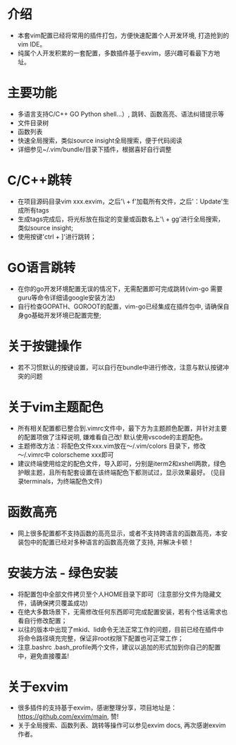 # 介绍
* 本套vim配置已经将常用的插件打包，方便快速配置个人开发环境, 打造抢到的vim IDE。
* 纯属个人开发积累的一套配置，多数插件基于exvim，感兴趣可看最下方地址。

# 主要功能
* 多语言支持C/C++ GO Python shell...）, 跳转、函数高亮、语法纠错提示等
* 文件目录树
* 函数列表
* 快速全局搜索，类似source insight全局搜索，便于代码阅读
* 详细参见~/.vim/bundle/目录下插件，根据喜好自行调整

# C/C++跳转
* 在项目源码目录vim xxx.exvim，之后'\ + f'加载所有文件，之后'：Update'生成所有tags
* 生成tags完成后，将光标放在指定的变量或函数名上'\ + gg'进行全局搜索，类似source insight;
* 使用按键'ctrl + ]'进行跳转；

# GO语言跳转
* 在你的go开发环境配置无误的情况下，无需配置即可完成跳转(vim-go 需要guru等命令详细请google安装方法)
* 自行检查GOPATH、GOROOT的配置，vim-go已经集成在插件包中, 请确保自身go基础开发环境已配置完整;

# 关于按键操作
* 若不习惯默认的按键设置，可以自行在bundle中进行修改，注意与默认按键冲突的问题

# 关于vim主题配色
* 所有相关配置都已整合到.vimrc文件中，最下方为主题颜色配置，并针对主要的配置项做了注释说明, 嫌难看自己改! 默认使用vscode的主题配色。
* 主题修改方法：将配色文件xxx.vim放在～/.vim/colors 目录下，修改～/.vimrc中  colorscheme xxx即可
* 建议终端使用给定的配色文件，导入即可，分别是iterm2和xshell两款，绿色护眼主题，且所有配套设置在该终端配色下都测试过，显示效果最好。
(见目录terminals，为终端配色文件)

# 函数高亮
* 网上很多配置都不支持函数的高亮显示，或者不支持跨语言的函数高亮，本安装包中的配置已经对多种语言的函数高亮做了支持, 并解决卡顿！

# 安装方法 - 绿色安装
* 将配置包中全部文件拷贝至个人HOME目录下即可（注意部分文件为隐藏文件，请确保拷贝覆盖成功)
* 在绝大多数场景下，无需修改任何东西即可完成配置安装，若有个性话需求也看自行修改配置；
* 以往的版本中出现了mkid、lid命令无法正常工作的问题，目前已经在插件中将命令路径填充完整，保证非root权限下配置也可正常工作；
* 注意.bashrc .bash_profile两个文件，建议以追加的形式加到你自己的配置中，避免直接覆盖!

# 关于exvim
* 很多插件的支持基于exvim，感谢整理分享，项目地址是：https://github.com/exvim/main, 赞!
* 关于全局搜索、函数列表、跳转等操作可以参见exvim docs, 再次感谢exvim作者。
